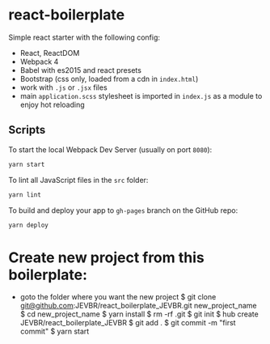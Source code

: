 # react-boilerplate

Simple react starter with the following config:

- React, ReactDOM
- Webpack 4
- Babel with es2015 and react presets
- Bootstrap (css only, loaded from a cdn in `index.html`)
- work with `.js` or `.jsx` files
- main `application.scss` stylesheet is imported in `index.js` as a module to enjoy hot reloading

## Scripts

To start the local Webpack Dev Server (usually on port `8080`):

```bash
yarn start
```

To lint all JavaScript files in the `src` folder:

```bash
yarn lint
```

To build and deploy your app to `gh-pages` branch on the GitHub repo:

```bash
yarn deploy
```
# Create new project from this boilerplate:

 - goto the folder where you want the new project
$ git clone git@github.com:JEVBR/react_boilerplate_JEVBR.git new_project_name
$ cd new_project_name
$ yarn install
$ rm -rf .git
$ git init
$ hub create JEVBR/react_boilerplate_JEVBR
$ git add .
$ git commit -m "first commit"
$ yarn start
